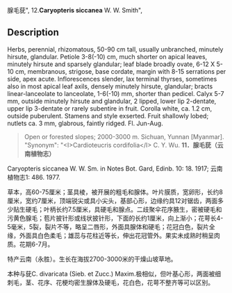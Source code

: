 腺毛莸",
12.**Caryopteris siccanea** W. W. Smith",

## Description
Herbs, perennial, rhizomatous, 50-90 cm tall, usually unbranched, minutely hirsute, glandular. Petiole 3-8(-10) cm, much shorter on apical leaves, minutely hirsute and sparsely glandular; leaf blade broadly ovate, 6-12 X 5-10 cm, membranous, strigose, base cordate, margin with 8-15 serrations per side, apex acute. Inflorescences slender, lax terminal thyrses, sometimes also in most apical leaf axils, densely minutely hirsute, glandular; bracts linear-lanceolate to lanceolate, 1-6(-10) mm, shorter than pedicel. Calyx 5-7 mm, outside minutely hirsute and glandular, 2 lipped, lower lip 2-dentate, upper lip 3-dentate or rarely subentire in fruit. Corolla white, ca. 1.2 cm, outside puberulent. Stamens and style exserted. Fruit shallowly lobed; nutlets ca. 3 mm, glabrous, faintly ridged. Fl. Jun-Aug.

> Open or forested slopes; 2000-3000 m. Sichuan, Yunnan [Myanmar].
  "Synonym": "&lt;I&gt;Cardioteucris cordifolia&lt;/I&gt; C. Y. Wu.
**11．腺毛莸（云南植物志）**

Caryopteris siccanea W. W. Sm. in Notes Bot. Gard, Edinb. 10: 18. 1917; 云南植物志1: 486. 1977.

草本，高60-75厘米；茎具棱，被开展的粗毛和腺体。叶片膜质，宽卵形，长约8厘米，宽约7厘米，顶端锐尖或具小尖头，基部心形，边缘约具12对锯齿，两面多少贴生硬毛；叶柄长约7.5厘米，具硬毛和腺点。二歧聚伞花序腋生，密被硬毛和污黄色腺毛；苞片披针形或线状披针形，下面的长约1厘米，向上渐小；花萼长4-5毫米，5裂，裂片不等，略呈二唇形，外面具腺体和硬毛；花冠白色，裂片全缘，外面具白色柔毛；雄蕊与花柱近等长，伸出花冠管外。果实未成熟时稍呈肉质。花期6-7月。

特产云南（永胜）。生长在海拔2700-3000米的干燥山坡草地。

本种与莸C. divaricata (Sieb. et Zucc.) Maxim.极相似，但叶基心形，两面被细刺毛，茎、花序、花梗均密生腺体及硬毛，花白色，花萼不整齐等可以区别。
